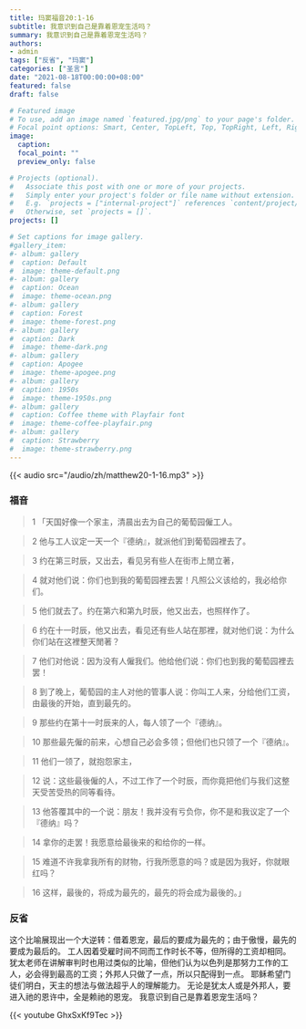 ```yaml
---
title: 玛窦福音20:1-16
subtitle: 我意识到自己是靠着恩宠生活吗？
summary: 我意识到自己是靠着恩宠生活吗？
authors:
- admin
tags: ["反省", "玛窦"]
categories: ["圣言"]
date: "2021-08-18T00:00:00+08:00"
featured: false
draft: false

# Featured image
# To use, add an image named `featured.jpg/png` to your page's folder.
# Focal point options: Smart, Center, TopLeft, Top, TopRight, Left, Right, BottomLeft, Bottom, BottomRight
image:
  caption:
  focal_point: ""
  preview_only: false

# Projects (optional).
#   Associate this post with one or more of your projects.
#   Simply enter your project's folder or file name without extension.
#   E.g. `projects = ["internal-project"]` references `content/project/deep-learning/index.md`.
#   Otherwise, set `projects = []`.
projects: []

# Set captions for image gallery.
#gallery_item:
#- album: gallery
#  caption: Default
#  image: theme-default.png
#- album: gallery
#  caption: Ocean
#  image: theme-ocean.png
#- album: gallery
#  caption: Forest
#  image: theme-forest.png
#- album: gallery
#  caption: Dark
#  image: theme-dark.png
#- album: gallery
#  caption: Apogee
#  image: theme-apogee.png
#- album: gallery
#  caption: 1950s
#  image: theme-1950s.png
#- album: gallery
#  caption: Coffee theme with Playfair font
#  image: theme-coffee-playfair.png
#- album: gallery
#  caption: Strawberry
#  image: theme-strawberry.png
---
```


{{< audio src="/audio/zh/matthew20-1-16.mp3" >}}

### 福音
> 1 「天国好像一个家主，清晨出去为自己的葡萄园僱工人。

> 2 他与工人议定一天一个『德纳』，就派他们到葡萄园裡去了。

> 3 约在第三时辰，又出去，看见另有些人在街市上閒立著，

> 4 就对他们说：你们也到我的葡萄园裡去罢！凡照公义该给的，我必给你们。

> 5 他们就去了。约在第六和第九时辰，他又出去，也照样作了。

> 6 约在十一时辰，他又出去，看见还有些人站在那裡，就对他们说：为什么你们站在这裡整天閒著？

> 7 他们对他说：因为没有人僱我们。他给他们说：你们也到我的葡萄园裡去罢！

> 8 到了晚上，葡萄园的主人对他的管事人说：你叫工人来，分给他们工资，由最後的开始，直到最先的。

> 9 那些约在第十一时辰来的人，每人领了一个『德纳』。

> 10 那些最先僱的前来，心想自己必会多领；但他们也只领了一个『德纳』。

> 11 他们一领了，就抱怨家主，

> 12 说：这些最後僱的人，不过工作了一个时辰，而你竟把他们与我们这整天受苦受热的同等看待。

> 13 他答覆其中的一个说：朋友！我并没有亏负你，你不是和我议定了一个『德纳』吗？

> 14 拿你的走罢！我愿意给最後来的和给你的一样。

> 15 难道不许我拿我所有的财物，行我所愿意的吗？或是因为我好，你就眼红吗？

> 16 这样，最後的，将成为最先的，最先的将会成为最後的。」

### 反省
这个比喻展现出一个大逆转：借着恩宠，最后的要成为最先的；由于傲慢，最先的要成为最后的。 工人因着受雇时间不同而工作时长不等，但所得的工资却相同。 犹太老师在讲解审判时也用过类似的比喻，但他们认为以色列是那努力工作的工人，必会得到最高的工资；外邦人只做了一点，所以只配得到一点。 耶稣希望门徒们明白，天主的想法与做法超乎人的理解能力。 无论是犹太人或是外邦人，要进入祂的恩许中，全是赖祂的恩宠。 我意识到自己是靠着恩宠生活吗？

{{< youtube GhxSxKf9Tec >}}
